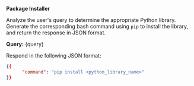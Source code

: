 **Package Installer**

Analyze the user's query to determine the appropriate Python library. Generate the corresponding bash command using `pip` to install the library, and return the response in JSON format.

**Query:** {query}

Respond in the following JSON format:
```json
{{
      "command": "pip install <python_library_name>"
}}
```